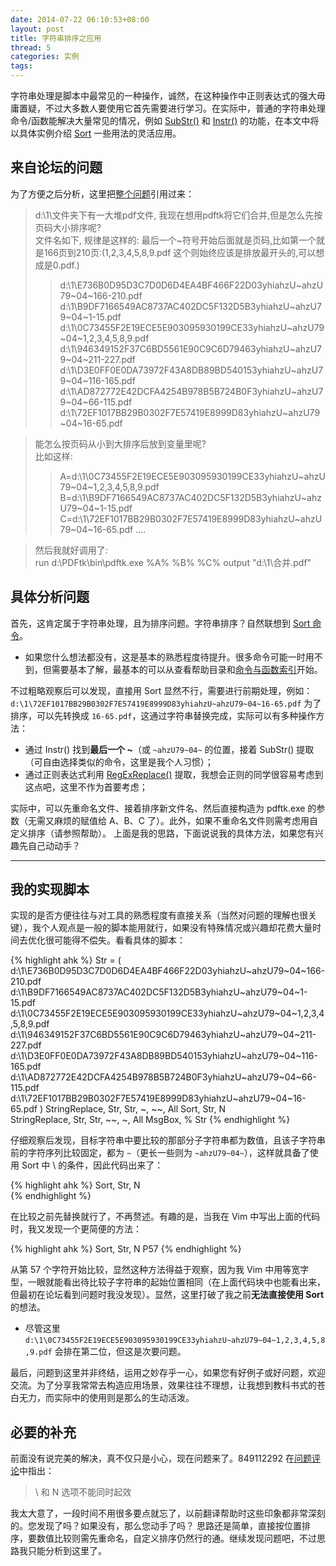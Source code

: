 ```yaml
---
date: 2014-07-22 06:10:53+08:00
layout: post
title: 字符串排序之应用
thread: 5
categories: 实例
tags:
---
```

字符串处理是脚本中最常见的一种操作，诚然，在这种操作中正则表达式的强大毋庸置疑，不过大多数人要使用它首先需要进行学习。在实际中，普通的字符串处理命令/函数能解决大量常见的情况，例如 [SubStr\(\)](http://ahkcn.github.io/docs/Functions.htm#SubStr) 和 [Instr\(\)](http://ahkcn.github.io/docs/Functions.htm#InStr) 的功能，在本文中将以具体实例介绍 [Sort](http://ahkcn.github.io/docs/commands/Sort.htm) 一些用法的灵活应用。

## 来自论坛的问题
为了方便之后分析，这里把[整个问题](http://ahk8.com/qa/255/)引用过来：

> d:\1\文件夹下有一大堆pdf文件, 我现在想用pdftk将它们合并,但是怎么先按页码大小排序呢?  
> 文件名如下, 规律是这样的: 最后一个~符号开始后面就是页码,比如第一个就是166页到210页:(1,2,3,4,5,8,9.pdf 这个则始终应该是排放最开头的,可以想成是0.pdf.)  
>> d:\1\E736B0D95D3C7D0D6D4EA4BF466F22D03yhiahzU~ahzU79~04~166-210.pdf
>> d:\1\B9DF7166549AC8737AC402DC5F132D5B3yhiahzU~ahzU79~04~1-15.pdf
>> d:\1\0C73455F2E19ECE5E903095930199CE33yhiahzU~ahzU79~04~1,2,3,4,5,8,9.pdf
>> d:\1\946349152F37C6BD5561E90C9C6D79463yhiahzU~ahzU79~04~211-227.pdf
>> d:\1\D3E0FF0E0DA73972F43A8DB89BD540153yhiahzU~ahzU79~04~116-165.pdf
>> d:\1\AD872772E42DCFA4254B978B5B724B0F3yhiahzU~ahzU79~04~66-115.pdf
>> d:\1\72EF1017BB29B0302F7E57419E8999D83yhiahzU~ahzU79~04~16-65.pdf

> 能怎么按页码从小到大排序后放到变量里呢?  
> 比如这样:  
>> A=d:\1\0C73455F2E19ECE5E903095930199CE33yhiahzU~ahzU79~04~1,2,3,4,5,8,9.pdf
>> B=d:\1\B9DF7166549AC8737AC402DC5F132D5B3yhiahzU~ahzU79~04~1-15.pdf 
>> C=d:\1\72EF1017BB29B0302F7E57419E8999D83yhiahzU~ahzU79~04~16-65.pdf
>> ....  

> 然后我就好调用了:  
> run d:\PDFtk\bin\pdftk.exe %A% %B% %C% output "d:\1\合并.pdf"  

## 具体分析问题
首先，这肯定属于字符串处理，且为排序问题。字符串排序？自然联想到  [Sort 命令](http://ahkcn.github.io/docs/commands/Sort.htm)。

* 如果您什么想法都没有，这是基本的熟悉程度待提升。很多命令可能一时用不到，但需要基本了解，最基本的可以从查看帮助目录和[命令与函数索引](http://ahkcn.github.io/docs/commands/index.htm)开始。

不过粗略观察后可以发现，直接用 Sort 显然不行，需要进行前期处理，例如：
`d:\1\72EF1017BB29B0302F7E57419E8999D83yhiahzU~ahzU79~04~16-65.pdf`
为了排序，可以先转换成 `16-65.pdf`，这通过字符串替换完成，实际可以有多种操作方法：

* 通过 Instr() 找到**最后一个 ~**（或 `~ahzU79~04~` 的位置，接着 SubStr() 提取（可自由选择类似的命令，这里是我个人习惯）；
* 通过正则表达式利用 [RegExReplace\(\)](http://ahkcn.github.io/docs/commands/RegExReplace.htm) 提取，我想会正则的同学很容易考虑到这点吧，这里不作为首要考虑；

实际中，可以先重命名文件、接着排序新文件名、然后直接构造为 pdftk.exe 的参数（无需又麻烦的赋值给 A、B、C 了）。此外，如果不重命名文件则需考虑用自定义排序（请参照帮助）。
上面是我的思路，下面说说我的具体方法，如果您有兴趣先自己动动手？
***
## 我的实现脚本
实现的是否方便往往与对工具的熟悉程度有直接关系（当然对问题的理解也很关键），我个人观点是一般的脚本能用就行，如果没有特殊情况或兴趣却花费大量时间去优化很可能得不偿失。看看具体的脚本：

{% highlight ahk %}
Str = 
(
d:\1\E736B0D95D3C7D0D6D4EA4BF466F22D03yhiahzU~ahzU79~04~166-210.pdf
d:\1\B9DF7166549AC8737AC402DC5F132D5B3yhiahzU~ahzU79~04~1-15.pdf
d:\1\0C73455F2E19ECE5E903095930199CE33yhiahzU~ahzU79~04~1,2,3,4,5,8,9.pdf
d:\1\946349152F37C6BD5561E90C9C6D79463yhiahzU~ahzU79~04~211-227.pdf
d:\1\D3E0FF0E0DA73972F43A8DB89BD540153yhiahzU~ahzU79~04~116-165.pdf
d:\1\AD872772E42DCFA4254B978B5B724B0F3yhiahzU~ahzU79~04~66-115.pdf
d:\1\72EF1017BB29B0302F7E57419E8999D83yhiahzU~ahzU79~04~16-65.pdf
)
StringReplace, Str, Str, ~, ~~\, All
Sort, Str, N \
StringReplace, Str, Str, ~~\, ~, All
MsgBox, % Str
{% endhighlight %}

仔细观察后发现，目标字符串中要比较的那部分子字符串都为数值，且该子字符串前的字符序列比较固定，都为 `~`（更长一些则为 `~ahzU79~04~`），这样就具备了使用 Sort 中 \ 的条件，因此代码出来了：

{% highlight ahk %}
Sort, Str, N \
{% endhighlight %}

在比较之前先替换就行了，不再赘述。有趣的是，当我在 Vim 中写出上面的代码时，我又发现一个更简便的方法：

{% highlight ahk %}
Sort, Str, N P57
{% endhighlight %}

从第 57 个字符开始比较，显然这种方法得益于观察，因为我 Vim 中用等宽字型，一眼就能看出待比较子字符串的起始位置相同（在上面代码块中也能看出来，但最初在论坛看到问题时我没发现）。显然，这里打破了我之前**无法直接使用 Sort** 的想法。

* 尽管这里 `d:\1\0C73455F2E19ECE5E903095930199CE33yhiahzU~ahzU79~04~1,2,3,4,5,8,9.pdf` 会排在第二位，但这是次要问题。

最后，问题到这里并非终结，运用之妙存乎一心，如果您有好例子或好问题，欢迎交流。为了分享我常常去构造应用场景，效果往往不理想，让我想到教科书式的苍白无力，而实际中的使用则是那么的生动活泼。

## 必要的补充
前面没有说完美的解决，真不仅只是小心，现在问题来了。849112292 在[问题评论](http://ahk8.com/qa/255/?show=272#c272)中指出：

> \ 和 N 选项不能同时起效  

我太大意了，一段时间不用很多要点就忘了，以前翻译帮助时这些印象都非常深刻的。您发现了吗？如果没有，那么您动手了吗？
思路还是简单，直接按位置排序，要数值比较则需先重命名，自定义排序仍然行的通。继续发现问题吧，不过思路我只能分析到这里了。
